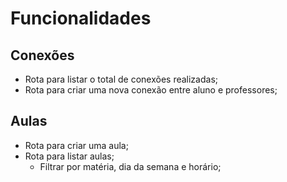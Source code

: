 # Funcionalidades

## Conexões

- Rota para listar o total de conexões realizadas;
- Rota para criar uma nova conexão entre aluno e professores;

## Aulas

- Rota para criar uma aula;
- Rota para listar aulas;
    - Filtrar por matéria, dia da semana e horário;
